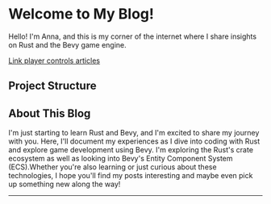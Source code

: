 # Welcome to My Blog!

Hello! I'm Anna, and this is my corner of the internet where I share insights on Rust and the Bevy game engine.

[Link player controls articles](./Archive/2024/June/PlayerControls.md)
## Project Structure
## About This Blog
I'm just starting to learn Rust and Bevy, and I'm excited to share my journey with you. Here, I'll document my experiences as I dive into coding with Rust and explore game development using Bevy. I'm exploring the Rust's crate ecosystem as well as looking into Bevy's Entity Component System (ECS).Whether you're also learning or just curious about these technologies, I hope you'll find my posts interesting and maybe even pick up something new along the way! 

---

